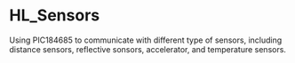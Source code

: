 # HL_Sensors

Using PIC184685 to communicate with different type of sensors, including distance sensors, reflective sonsors, accelerator, and temperature sensors.

